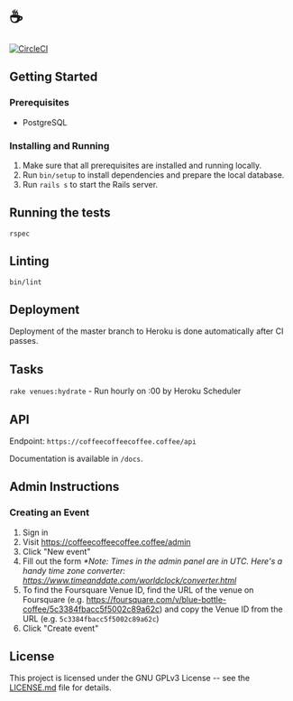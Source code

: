 # ☕️

[![CircleCI](https://circleci.com/gh/jamescmartinez/coffee.svg?style=svg)](https://circleci.com/gh/jamescmartinez/coffee)

## Getting Started

### Prerequisites

- PostgreSQL

### Installing and Running

1. Make sure that all prerequisites are installed and running locally.
1. Run `bin/setup` to install dependencies and prepare the local database.
1. Run `rails s` to start the Rails server.

## Running the tests

```
rspec
```

## Linting

```
bin/lint
```

## Deployment

Deployment of the master branch to Heroku is done automatically after CI passes.

## Tasks

`rake venues:hydrate` - Run hourly on :00 by Heroku Scheduler

## API

Endpoint: `https://coffeecoffeecoffee.coffee/api`

Documentation is available in `/docs`.

## Admin Instructions

### Creating an Event

1. Sign in
1. Visit https://coffeecoffeecoffee.coffee/admin
1. Click "New event"
1. Fill out the form _\*Note: Times in the admin panel are in UTC. Here's a handy time zone converter: https://www.timeanddate.com/worldclock/converter.html_
1. To find the Foursquare Venue ID, find the URL of the venue on Foursquare (e.g. https://foursquare.com/v/blue-bottle-coffee/5c3384fbacc5f5002c89a62c) and copy the Venue ID from the URL (e.g. `5c3384fbacc5f5002c89a62c`)
1. Click "Create event"

## License

This project is licensed under the GNU GPLv3 License -- see the
[LICENSE.md](LICENSE.md) file for details.
